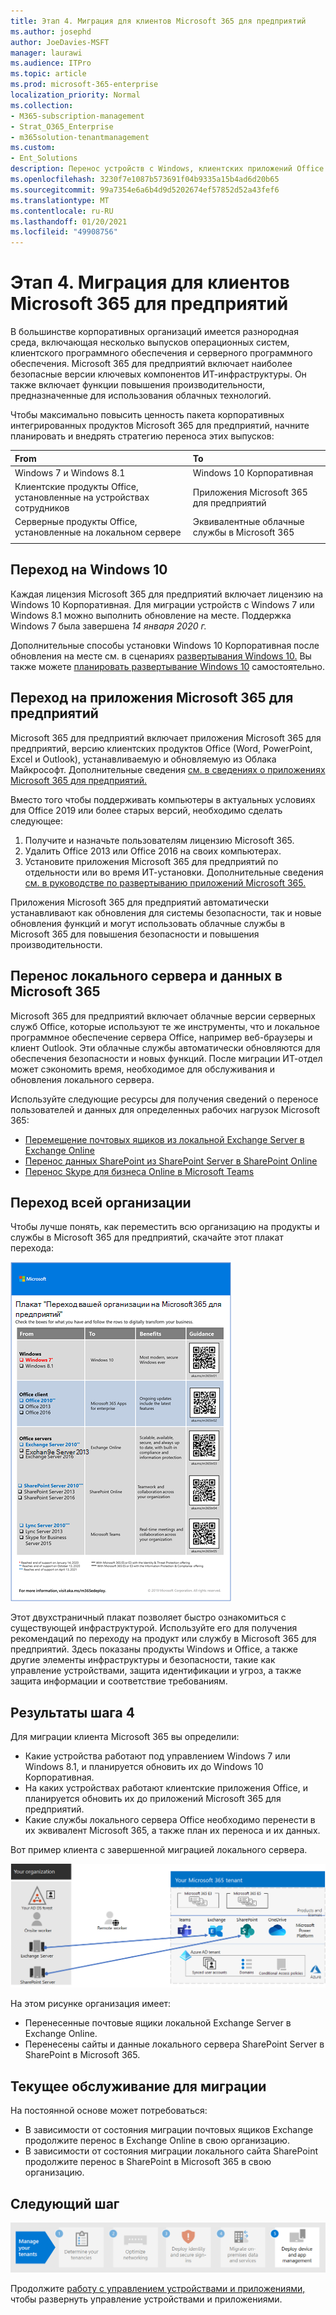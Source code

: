 ```yaml
---
title: Этап 4. Миграция для клиентов Microsoft 365 для предприятий
ms.author: josephd
author: JoeDavies-MSFT
manager: laurawi
ms.audience: ITPro
ms.topic: article
ms.prod: microsoft-365-enterprise
localization_priority: Normal
ms.collection:
- M365-subscription-management
- Strat_O365_Enterprise
- m365solution-tenantmanagement
ms.custom:
- Ent_Solutions
description: Перенос устройств с Windows, клиентских приложений Office и серверов Office для клиентов Microsoft 365.
ms.openlocfilehash: 3230f7e1087b573691f04b9335a15b4ad6d20b65
ms.sourcegitcommit: 99a7354e6a6b4d9d5202674ef57852d52a43fef6
ms.translationtype: MT
ms.contentlocale: ru-RU
ms.lasthandoff: 01/20/2021
ms.locfileid: "49908756"
---
```

# <a name="step-4-migration-for-your-microsoft-365-for-enterprise-tenants"></a>Этап 4. Миграция для клиентов Microsoft 365 для предприятий

В большинстве корпоративных организаций имеется разнородная среда, включающая несколько выпусков операционных систем, клиентского программного обеспечения и серверного программного обеспечения. Microsoft 365 для предприятий включает наиболее безопасные версии ключевых компонентов ИТ-инфраструктуры. Он также включает функции повышения производительности, предназначенные для использования облачных технологий.

Чтобы максимально повысить ценность пакета корпоративных интегрированных продуктов Microsoft 365 для предприятий, начните планировать и внедрять стратегию переноса этих выпусков:

| From | To |
|:-------|:-----|
| Windows 7 и Windows 8.1 | Windows 10 Корпоративная |
| Клиентские продукты Office, установленные на устройствах сотрудников | Приложения Microsoft 365 для предприятий |
| Серверные продукты Office, установленные на локальном сервере | Эквивалентные облачные службы в Microsoft 365 |
|  |  |

## <a name="migrating-to-windows-10"></a>Переход на Windows 10

Каждая лицензия Microsoft 365 для предприятий включает лицензию на Windows 10 Корпоративная. Для миграции устройств с Windows 7 или Windows 8.1 можно выполнить обновление на месте. Поддержка Windows 7 была завершена *14 января 2020 г.* 

Дополнительные способы установки Windows 10 Корпоративная после обновления на месте см. в сценариях [развертывания Windows 10.](https://docs.microsoft.com/windows/deployment/windows-10-deployment-scenarios) Вы также можете [планировать развертывание Windows 10](https://aka.ms/planforwin10deployment) самостоятельно.

## <a name="migrating-to-microsoft-365-apps-for-enterprise"></a>Переход на приложения Microsoft 365 для предприятий

Microsoft 365 для предприятий включает приложения Microsoft 365 для предприятий, версию клиентских продуктов Office (Word, PowerPoint, Excel и Outlook), устанавливаемую и обновляемую из Облака Майкрософт. Дополнительные сведения [см. в сведениях о приложениях Microsoft 365 для предприятий.](https://docs.microsoft.com/deployoffice/about-microsoft-365-apps)

Вместо того чтобы поддерживать компьютеры в актуальных условиях для Office 2019 или более старых версий, необходимо сделать следующее:

1. Получите и назначьте пользователям лицензию Microsoft 365.
2. Удалить Office 2013 или Office 2016 на своих компьютерах.
3. Установите приложения Microsoft 365 для предприятий по отдельности или во время ИТ-установки. Дополнительные сведения [см. в руководстве по развертыванию приложений Microsoft 365.](https://docs.microsoft.com/deployoffice/deployment-guide-microsoft-365-apps)

Приложения Microsoft 365 для предприятий автоматически устанавливают как обновления для системы безопасности, так и новые обновления функций и могут использовать облачные службы в Microsoft 365 для повышения безопасности и повышения производительности.

## <a name="migrating-on-premises-servers-and-data-to-microsoft-365"></a>Перенос локального сервера и данных в Microsoft 365

Microsoft 365 для предприятий включает облачные версии серверных служб Office, которые используют те же инструменты, что и локальное программное обеспечение сервера Office, например веб-браузеры и клиент Outlook. Эти облачные службы автоматически обновляются для обеспечения безопасности и новых функций. После миграции ИТ-отдел может сэкономить время, необходимое для обслуживания и обновления локального сервера.

Используйте следующие ресурсы для получения сведений о переносе пользователей и данных для определенных рабочих нагрузок Microsoft 365:

- [Перемещение почтовых ящиков из локальной Exchange Server в Exchange Online](https://docs.microsoft.com/exchange/hybrid-deployment/move-mailboxes)
- [Перенос данных SharePoint из SharePoint Server в SharePoint Online](https://docs.microsoft.com/sharepointmigration/migrate-to-sharepoint-online)
- [Перенос Skype для бизнеса Online в Microsoft Teams](https://docs.microsoft.com/microsoftteams/migration-interop-guidance-for-teams-with-skype)

## <a name="transition-your-entire-organization"></a>Переход всей организации

Чтобы лучше понять, как переместить всю организацию на продукты и службы в Microsoft 365 для предприятий, скачайте этот плакат перехода:

[![Изображение плаката "Переход на Microsoft 365".](../media/microsoft-365-overview/transition-org-to-m365.png)](https://download.microsoft.com/download/2/c/7/2c7bcc04-aae3-4604-9707-1ffff66b9851/transition-org-to-m365.pdf)

Этот двухстраничный плакат позволяет быстро ознакомиться с существующей инфраструктурой. Используйте его для получения рекомендаций по переходу на продукт или службу в Microsoft 365 для предприятий. Здесь показаны продукты Windows и Office, а также другие элементы инфраструктуры и безопасности, такие как управление устройствами, защита идентификации и угроз, а также защита информации и соответствие требованиям.

## <a name="results-of-step-4"></a>Результаты шага 4

Для миграции клиента Microsoft 365 вы определили:

- Какие устройства работают под управлением Windows 7 или Windows 8.1, и планируется обновить их до Windows 10 Корпоративная.
- На каких устройствах работают клиентские приложения Office, и планируется обновить их до приложений Microsoft 365 для предприятий.
- Какие службы локального сервера Office необходимо перенести в их эквивалент Microsoft 365, а также план их переноса и их данных.

Вот пример клиента с завершенной миграцией локального сервера.

![Пример клиента с завершенной миграцией локального сервера](../media/tenant-management-overview/tenant-management-tenant-build-step4.png)

На этом рисунке организация имеет:

- Перенесенные почтовые ящики локальной Exchange Server в Exchange Online.
- Перенесены сайты и данные локального сервера SharePoint Server в SharePoint в Microsoft 365.

## <a name="ongoing-maintenance-for-migration"></a>Текущее обслуживание для миграции

На постоянной основе может потребоваться:

- В зависимости от состояния миграции почтовых ящиков Exchange продолжите перенос в Exchange Online в свою организацию.
- В зависимости от состояния миграции локального сайта SharePoint продолжите перенос в SharePoint в Microsoft 365 в свою организацию.

## <a name="next-step"></a>Следующий шаг

[![Шаг 5. Развертывание управления устройствами и приложениями](../media/tenant-management-overview/tenant-management-step-grid-device-mgmt.png)](tenant-management-device-management.md)

Продолжите [работу с управлением устройствами и приложениями,](tenant-management-device-management.md) чтобы развернуть управление устройствами и приложениями.

